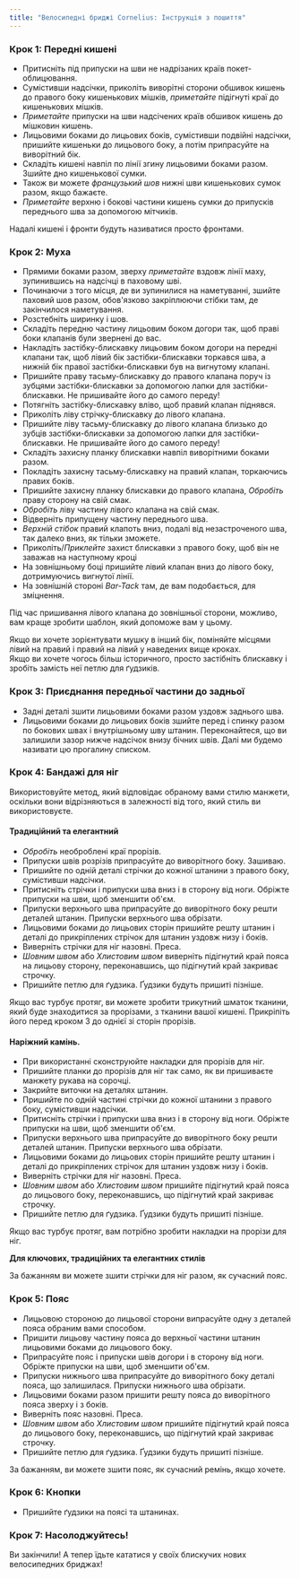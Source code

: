 ```yaml
---
title: "Велосипедні бриджі Cornelius: Інструкція з пошиття"
---
```


### Крок 1: Передні кишені

- Притисніть під припуски на шви не надрізаних країв покет-облицювання.
- Сумістивши надсічки, приколіть виворітні сторони обшивок кишень до правого боку кишенькових мішків, _приметайте_ підігнуті краї до кишенькових мішків.
- _Приметайте_ припуски на шви надсічених країв обшивок кишень до мішковин кишень.
- Лицьовими боками до лицьових боків, сумістивши подвійні надсічки, пришийте кишеньки до лицьового боку, а потім припрасуйте на виворітний бік.
- Складіть кишені навпіл по лінії згину лицьовими боками разом. Зшийте дно кишенькової сумки.
- Також ви можете _французький шов_ нижні шви кишенькових сумок разом, якщо бажаєте.
- _Приметайте_ верхню і бокові частини кишень сумки до припусків переднього шва за допомогою мітчиків.

<Note>

Надалі кишені і фронти будуть називатися просто фронтами.

</Note>

### Крок 2: Муха

- Прямими боками разом, зверху _приметайте_ вздовж лінії маху, зупинившись на надсічці в паховому шві.
- Починаючи з того місця, де ви зупинилися на наметуванні, зшийте паховий шов разом, обов'язково закріплюючи стібки там, де закінчилося наметування.
- Розстебніть ширинку і шов.
- Складіть передню частину лицьовим боком догори так, щоб праві боки клапанів були звернені до вас.
- Накладіть застібку-блискавку лицьовим боком догори на передні клапани так, щоб лівий бік застібки-блискавки торкався шва, а нижній бік правої застібки-блискавки був на вигнутому клапані.
- Пришийте праву тасьму-блискавку до правого клапана поруч із зубцями застібки-блискавки за допомогою лапки для застібки-блискавки. Не пришивайте його до самого переду!
- Потягніть застібку-блискавку вліво, щоб правий клапан піднявся.
- Приколіть ліву стрічку-блискавку до лівого клапана.
- Пришийте ліву тасьму-блискавку до лівого клапана близько до зубців застібки-блискавки за допомогою лапки для застібки-блискавки. Не пришивайте його до самого переду!
- Складіть захисну планку блискавки навпіл виворітними боками разом.
- Покладіть захисну тасьму-блискавку на правий клапан, торкаючись правих боків.
- Пришийте захисну планку блискавки до правого клапана, _Обробіть_ праву сторону на свій смак.
- _Обробіть_ ліву частину лівого клапана на свій смак.
- Відверніть припущену частину переднього шва.
- _Верхній стібок_ правий клапоть вниз, подалі від незастроченого шва, так далеко вниз, як тільки зможете.
- Приколіть/_Приклейте_ захист блискавки з правого боку, щоб він не заважав на наступному кроці
- На зовнішньому боці пришийте лівий клапан вниз до лівого боку, дотримуючись вигнутої лінії.
- На зовнішній стороні _Bar-Tack_ там, де вам подобається, для зміцнення.

<Tip>

Під час пришивання лівого клапана до зовнішньої сторони, можливо, вам краще зробити шаблон, який допоможе вам у цьому.

</Tip>

<Note>

Якщо ви хочете зорієнтувати мушку в інший бік, поміняйте місцями лівий на правий і правий на лівий у наведених вище кроках.  
Якщо ви хочете чогось більш історичного, просто застібніть блискавку і зробіть замість неї петлю для ґудзиків.

</Note>

### Крок 3: Приєднання передньої частини до задньої

- Задні деталі зшити лицьовими боками разом уздовж заднього шва.
- Лицьовими боками до лицьових боків зшийте перед і спинку разом по бокових швах і внутрішньому шву штанин. Переконайтеся, що ви залишили зазор нижче надсічок внизу бічних швів. Далі ми будемо називати цю прогалину списком.

### Крок 4: Бандажі для ніг

Використовуйте метод, який відповідає обраному вами стилю манжети, оскільки вони відрізняються в залежності від того, який стиль ви використовуєте.

#### Традиційний та елегантний

- _Обробіть_ необроблені краї прорізів.
- Припуски швів розрізів припрасуйте до виворітного боку. Зашиваю.
- Пришийте по одній деталі стрічки до кожної штанини з правого боку, сумістивши надсічки.
- Притисніть стрічки і припуски шва вниз і в сторону від ноги. Обріжте припуски на шви, щоб зменшити об'єм.
- Припуски верхнього шва припрасуйте до виворітного боку решти деталей штанин. Припуски верхнього шва обрізати.
- Лицьовими боками до лицьових сторін пришийте решту штанин і деталі до прикріплених стрічок для штанин уздовж низу і боків.
- Виверніть стрічки для ніг назовні. Преса.
- _Шовним швом_ або _Хлистовим швом_ виверніть підігнутий край пояса на лицьову сторону, переконавшись, що підігнутий край закриває строчку.
- Пришийте петлю для ґудзика. Ґудзики будуть пришиті пізніше.

<Note>

Якщо вас турбує протяг, ви можете зробити трикутний шматок тканини, який буде знаходитися за прорізами, з тканини вашої кишені. Прикріпіть його перед кроком 3 до однієї зі сторін прорізів.

</Note>

#### Наріжний камінь.

- При використанні сконструюйте накладки для прорізів для ніг.
- Пришийте планки до прорізів для ніг так само, як ви пришиваєте манжету рукава на сорочці.
- Закрийте виточки на деталях штанин.
- Пришийте по одній частині стрічки до кожної штанини з правого боку, сумістивши надсічки.
- Притисніть стрічки і припуски шва вниз і в сторону від ноги. Обріжте припуски на шви, щоб зменшити об'єм.
- Припуски верхнього шва припрасуйте до виворітного боку решти деталей штанин. Припуски верхнього шва обрізати.
- Лицьовими боками до лицьових сторін пришийте решту штанин і деталі до прикріплених стрічок для штанин уздовж низу і боків.
- Виверніть стрічки для ніг назовні. Преса.
- _Шовним швом_ або _Хлистовим швом_ пришийте підігнутий край пояса до лицьового боку, переконавшись, що підігнутий край закриває строчку.
- Пришийте петлю для ґудзика. Ґудзики будуть пришиті пізніше.

<Note>

Якщо вас турбує протяг, вам потрібно зробити накладки на прорізи для ніг.

</Note>

<Note>

**Для ключових, традиційних та елегантних стилів**

За бажанням ви можете зшити стрічки для ніг разом, як сучасний пояс.

</Note>

### Крок 5: Пояс

- Лицьовою стороною до лицьової сторони випрасуйте одну з деталей пояса обраним вами способом.
- Пришити лицьову частину пояса до верхньої частини штанин лицьовими боками до лицьового боку.
- Припрасуйте пояс і припуски швів догори і в сторону від ноги. Обріжте припуски на шви, щоб зменшити об'єм.
- Припуски нижнього шва припрасуйте до виворітного боку деталі пояса, що залишилася. Припуски нижнього шва обрізати.
- Лицьовими боками разом пришити решту пояса до виворітного пояса зверху і з боків.
- Виверніть пояс назовні. Преса.
- _Шовним швом_ або _Хлистовим швом_ пришийте підігнутий край пояса до лицьового боку, переконавшись, що підігнутий край закриває строчку.
- Пришийте петлю для ґудзика. Ґудзики будуть пришиті пізніше.

<Note>

За бажанням, ви можете зшити пояс, як сучасний ремінь, якщо хочете.

</Note>

### Крок 6: Кнопки

- Пришийте ґудзики на поясі та штанинах.

### Крок 7: Насолоджуйтесь!

Ви закінчили! А тепер їдьте кататися у своїх блискучих нових велосипедних бриджах!
